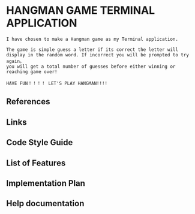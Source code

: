 # HANGMAN GAME TERMINAL APPLICATION
    I have chosen to make a Hangman game as my Terminal application. 

    The game is simple guess a letter if its correct the letter will display in the random word. If incorrect you will be prompted to try again。
    you will get a total number of guesses before either winning or reaching game over! 

    HAVE FUN！！！！ LET'S PLAY HANGMAN!!!!




## References
## Links

## Code Style Guide

## List of Features

## Implementation Plan

## Help documentation
